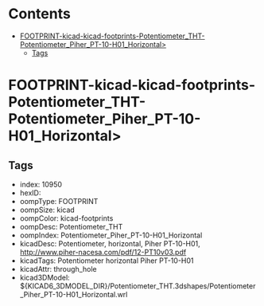 



Contents
========

* [FOOTPRINT-kicad-kicad-footprints-Potentiometer_THT-Potentiometer_Piher_PT-10-H01_Horizontal>](#footprint-kicad-kicad-footprints-potentiometer_tht-potentiometer_piher_pt-10-h01_horizontal)
	* [Tags](#tags)

# FOOTPRINT-kicad-kicad-footprints-Potentiometer_THT-Potentiometer_Piher_PT-10-H01_Horizontal>

## Tags

- index: 10950
- hexID: 
- oompType: FOOTPRINT
- oompSize: kicad
- oompColor: kicad-footprints
- oompDesc: Potentiometer_THT
- oompIndex: Potentiometer_Piher_PT-10-H01_Horizontal
- kicadDesc: Potentiometer, horizontal, Piher PT-10-H01, http://www.piher-nacesa.com/pdf/12-PT10v03.pdf
- kicadTags: Potentiometer horizontal Piher PT-10-H01
- kicadAttr: through_hole
- kicad3DModel: ${KICAD6_3DMODEL_DIR}/Potentiometer_THT.3dshapes/Potentiometer_Piher_PT-10-H01_Horizontal.wrl
